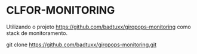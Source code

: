 # CLFOR-MONITORING

Utilizando o projeto https://github.com/badtuxx/giropops-monitoring como stack de monitoramento. 

git clone https://github.com/badtuxx/giropops-monitoring.git
```
